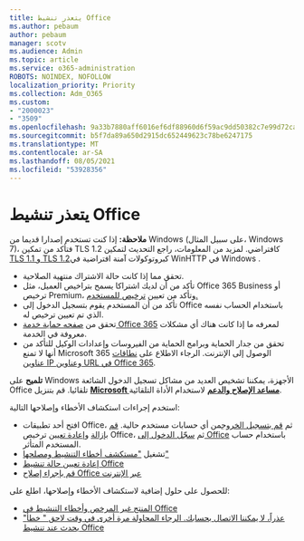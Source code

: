 ```yaml
---
title: يتعذر تنشيط Office
ms.author: pebaum
author: pebaum
manager: scotv
ms.audience: Admin
ms.topic: article
ms.service: o365-administration
ROBOTS: NOINDEX, NOFOLLOW
localization_priority: Priority
ms.collection: Adm_O365
ms.custom:
- "2000023"
- "3509"
ms.openlocfilehash: 9a33b7880aff6016ef6df88960d6f59ac9dd50382c7e99d72ca36bc3c9f344ea
ms.sourcegitcommit: b5f7da89a650d2915dc652449623c78be6247175
ms.translationtype: MT
ms.contentlocale: ar-SA
ms.lasthandoff: 08/05/2021
ms.locfileid: "53928356"
---
```

# <a name="unable-to-activate-office"></a>يتعذر تنشيط Office

**ملاحظة:** إذا كنت تستخدم إصدارا قديما من Windows (على سبيل المثال، Windows 7)، فتأكد من تمكين TLS 1.2 كافتراضي. لمزيد من المعلومات، راجع التحديث لتمكين [TLS 1.1 و TLS 1.2](https://support.microsoft.com/topic/update-to-enable-tls-1-1-and-tls-1-2-as-default-secure-protocols-in-winhttp-in-windows-c4bd73d2-31d7-761e-0178-11268bb10392)كبروتوكولات آمنة افتراضية في WinHTTP في Windows .

- تحقق مما إذا كانت حالة الاشتراك منتهية الصلاحية.
- تأكد من أن لديك اشتراكا يسمح بتراخيص العميل، مثل Office 365 Business أو ترخيص Premium، وتأكد من تعيين [ترخيص للمستخدم.](/microsoft-365/admin/manage/assign-licenses-to-users)
- تأكد من أن المستخدم يقوم بتسجيل الدخول إلى Office باستخدام الحساب نفسه الذي تم تعيين ترخيص له.
- تحقق من [صفحه حماية خدمة Office 365](/office365/enterprise/view-service-health) لمعرفه ما إذا كانت هناك أي مشكلات معروفة في الخدمة.
- تحقق من جدار الحماية وبرامج الحماية من الفيروسات وإعدادات الوكيل للتأكد من أنها لا تمنع Microsoft 365 الوصول إلى الإنترنت. الرجاء الاطلاع على [نطاقات عناوين IP وعناوين URL في Office 365](/office365/enterprise/urls-and-ip-address-ranges "نطاقات عناوين IP وعناوين URL في Office 365").

**تلميح** على Windows الأجهزة، يمكننا تشخيص العديد من مشاكل تسجيل الدخول الشائعة Office تلقائيا. قم بتنزيل **[Microsoft مساعد الإصلاح والدعم](https://aka.ms/SaRA-OfficeSignInScenario)** لاستخدام الأداة التلقائية.

استخدم إجراءات استكشاف الأخطاء وإصلاحها التالية:

- افتح أحد تطبيقات Office، ثم [قم بتسجيل الخروج](https://support.office.com/article/5a20dc11-47e9-4b6f-945d-478cb6d92071)من أي حسابات مستخدم حالية. [قم بإزالة](/microsoft-365/admin/manage/remove-licenses-from-users) و[إعادة تعيين](/microsoft-365/admin/manage/assign-licenses-to-users) ترخيص Office، ثم [سجّل الدخول إلى Office](https://support.office.com/article/628ea040-f265-49de-b986-be09c3ebf8a9) باستخدام حساب المستخدم المتأثر.
- تشغيل ["مستكشف أخطاء التنشيط ومصلحها"](https://aka.ms/SARA-OfficeActivation-Alchemy)
- [إعادة تعيين حالة تنشيط Office](/office365/troubleshoot/activation/reset-office-365-proplus-activation-state "إعادة Office التنشيط")
- [قم بإجراء إصلاح Office عبر الإنترنت](https://support.office.com/Article/7821d4b6-7c1d-4205-aa0e-a6b40c5bb88b?wt.mc_id=Alchemy_ClientDIA)

للحصول على حلول إضافية لاستكشاف الأخطاء وإصلاحها، اطلع على:  

- [المنتج غير المرخص وأخطاء التنشيط في Office](https://support.office.com/Article/0d23d3c0-c19c-4b2f-9845-5344fedc4380?wt.mc_id=Alchemy_ClientDIA)
- ["عذراً، لا يمكننا الاتصال بحسابك. الرجاء المحاولة مرة أخرى في وقت لاحق " خطأ يحدث عند تنشيط Office](/office/troubleshoot/activation-installation/issue-when-activate-office-from-office-365)
